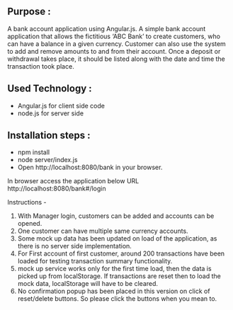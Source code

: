 ﻿## Purpose : 
A bank account application using Angular.js. A simple bank account application that allows the fictitious ‘ABC Bank’ to create customers, who can have a balance in a given currency. Customer can also use the system to add and remove amounts to and from their account. Once a
deposit or withdrawal takes place, it should be listed along with the date and time the transaction took place.

## Used Technology :
* Angular.js for client side code 
* node.js for server side

## Installation steps :
* npm install
* node server/index.js
* Open http://localhost:8080/bank in your browser.

In browser access the application below URL
http://localhost:8080/bank#/login

Instructions - 
1) With Manager login, customers can be added and accounts can be opened.
2) One customer can have multiple same currency accounts.
3) Some mock up data has been updated on load of the application, as there is no server side implementation.
4) For First account of first customer, around 200 transactions have been loaded for testing transaction summary functionality.
5) mock up service works only for the first time load, then the data is picked up from localStorage. If transactions are reset then to load the mock data, localStorage will have to be cleared.
6) No confirmation popup has been placed in this version on click of reset/delete buttons. So please click the buttons when you mean to.

